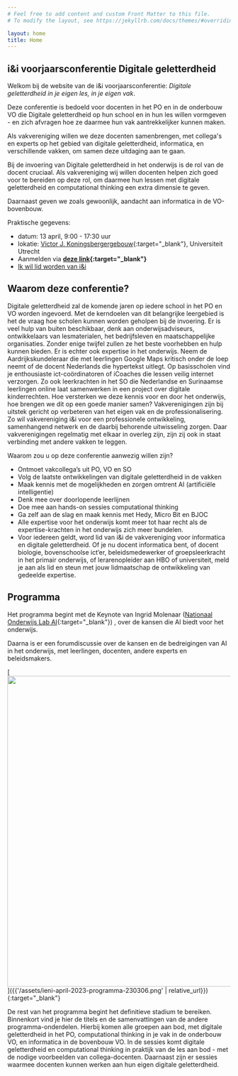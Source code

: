 ```yaml
---
# Feel free to add content and custom Front Matter to this file.
# To modify the layout, see https://jekyllrb.com/docs/themes/#overriding-theme-defaults

layout: home
title: Home
---
```


## i&i voorjaarsconferentie Digitale geletterdheid

Welkom bij de website van de i&i voorjaarsconferentie: 
*Digitale geletterdheid in je eigen les, in je eigen vak*.

Deze conferentie is bedoeld voor docenten in het PO en in de onderbouw VO
die Digitale geletterdheid op hun school en in hun les willen vormgeven - 
en zich afvragen hoe ze daarmee hun vak aantrekkelijker kunnen maken.

Als vakvereniging willen we deze docenten samenbrengen, met collega's en
 experts op het gebied van digitale geletterdheid, informatica, 
en verschillende vakken, om samen deze uitdaging aan te gaan.

Bij de invoering van Digitale geletterdheid in het onderwijs is de rol van de docent
cruciaal. 
Als vakvereniging wij willen docenten helpen zich goed voor te bereiden op deze rol,
om daarmee hun lessen met digitale geletterdheid en computational thinking
een extra dimensie te geven.

Daarnaast geven we zoals gewoonlijk, aandacht aan informatica in de VO-bovenbouw.

Praktische gegevens:

* datum: 13 april, 9:00 - 17:30 uur
* lokatie: [Victor J. Koningsbergergebouw](https://www.uu.nl/victor-j-koningsbergergebouw){:target="_blank"},
Universiteit Utrecht
* Aanmelden via **[deze link](https://www.smink-registratie.nl/ieni/){:target="_blank"}**
* [Ik wil lid worden van i&i](https://www.ieni.org/lid-worden/)

## Waarom deze conferentie?

Digitale geletterdheid zal de komende jaren op iedere school in het PO en VO worden ingevoerd. 
Met de kerndoelen van dit belangrijke leergebied is het de vraag hoe scholen kunnen worden geholpen bij de invoering.
Er is veel hulp van buiten beschikbaar, denk aan onderwijsadviseurs, 
ontwikkelaars van lesmaterialen, het bedrijfsleven en maatschappelijke organisaties. 
Zonder enige twijfel zullen ze het beste voorhebben en hulp kunnen bieden.
Er is echter ook expertise in het onderwijs. 
Neem de Aardrijkskundeleraar die met leerlingen Google Maps kritisch onder de loep neemt of 
de docent Nederlands die hypertekst uitlegt. 
Op basisscholen vind je enthousiaste ict-coördinatoren of iCoaches die lessen veilig internet verzorgen. 
Zo ook leerkrachten in het SO die Nederlandse en Surinaamse leerlingen online laat samenwerken in een project over digitale kinderrechten. 
Hoe versterken we deze kennis voor en door het onderwijs, 
hoe brengen we dit op een goede manier samen? 
Vakverenigingen zijn bij uitstek gericht op verbeteren van het eigen vak en de professionalisering. 
Zo wil vakvereniging i&i voor een professionele ontwikkeling, 
samenhangend netwerk en de daarbij behorende uitwisseling zorgen. 
Daar vakverenigingen regelmatig met elkaar in overleg zijn, 
zijn zij ook in staat verbinding met andere vakken te leggen.
  
Waarom zou u op deze conferentie aanwezig willen zijn?

* Ontmoet vakcollega’s uit PO, VO en SO
* Volg de laatste ontwikkelingen van digitale geletterdheid in de vakken
* Maak kennis met de mogelijkheden en zorgen omtrent AI (artificiële intelligentie)
* Denk mee over doorlopende leerlijnen
* Doe mee aan hands-on sessies computational thinking
* Ga zelf aan de slag en maak kennis met Hedy, Micro Bit en BJOC
* Alle expertise voor het onderwijs komt meer tot haar recht als de expertise-krachten in het onderwijs zich meer bundelen. 
* Voor iedereen geldt, word lid van i&i de vakvereniging voor informatica en digitale geletterdheid. Of je nu docent informatica bent, of docent biologie, bovenschoolse ict’er, beleidsmedewerker of groepsleerkracht in het primair onderwijs, of lerarenopleider aan HBO of universiteit, meld je aan als lid en steun met jouw lidmaatschap de ontwikkeling van gedeelde expertise.

## Programma

Het programma begint met de Keynote van Ingrid Molenaar 
([Nationaal Onderwijs Lab AI](https://www.ru.nl/nolai){:target="_blank"}) , 
over de kansen die AI biedt voor het onderwijs.

Daarna is er een forumdiscussie over de kansen en de bedreigingen
van AI in het onderwijs, met leerlingen, docenten, andere experts en beleidsmakers.

[<img src="{{'/assets/ieni-april-2023-programma-230306.png' | relative_url}}" width="700">]({{'/assets/ieni-april-2023-programma-230306.png' | relative_url}}){:target="_blank"}

De rest van het programma begint het definitieve stadium te bereiken.
Binnenkort vind je hier de titels en de samenvattingen van de andere programma-onderdelen.
Hierbij komen alle groepen aan bod, met digitale geletterdheid in het PO,
computational thinking in je vak in de onderbouw VO,
en informatica in de bovenbouw VO.
In de sessies komt digitale geletterdheid en computational thinking 
in praktijk van de les aan bod - met de nodige voorbeelden van collega-docenten.
Daarnaast zijn er sessies waarmee docenten kunnen werken aan hun eigen digitale geletterdheid.
